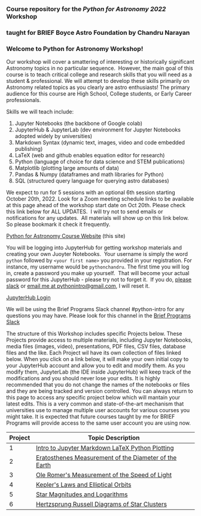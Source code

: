 ### Course repository for the ***Python for Astronomy 2022*** Workshop 
### taught for BRIEF Boyce Astro Foundation by Chandru Narayan

### Welcome to Python for Astronomy Workshop! 

Our workshop will cover a smattering of interesting or historically significant Astronomy topics in no particular sequence.  However, the main goal of this course is to teach critical college and research skills that you will need as a student & professional. We will attempt to develop these skills primarily on Astronomy related topics as you clearly are astro enthusiasts!  The primary audience for this course are High School, College students, or Early Career professionals. 

Skills we will teach include:
1. Jupyter Notebooks (the backbone of Google colab)
1. JupyterHub & JupyterLab (dev environment for Jupyter Notebooks adopted widely by universities)
1. Markdown Syntax (dynamic text, images, video and code embedded publishing)
1. LaTeX (web and github enables equation editor for research)
1. Python (language of choice for data science and STEM publications)
1. Matplotlib (plotting large amounts of data)
1. Pandas & Numpy (dataframes and math libraries for Python)
1. SQL (structured query language for querying astro databases)

We expect to run for 5 sessions with an optional 6th session starting October 20th, 2022. Look for a Zoom meeting schedule links to be available at this page ahead of the workshop start date on Oct 20th. Please check this link below for ALL UPDATES.  I will try not to send emails or notifications for any updates.  All materials will show up on this link below.  So please bookmark it check it frequently. 

[Python for Astronomy Course Website](http://drunarayan.github.io/python4astronomy)  (this site)

You will be logging into JupyterHub for getting workshop materials and creating your own Juoyter Notebooks.  Your username is simply the word ```python``` followed by ```<your first name>``` you provided in your registration. For instance, my username would be ```pythonchandru```. The first time you will log in, create a password you make up yourself.  That will become your actual password for this JupyterHub - please try not to forget it.  If you do, [please slack](https://briefprograms.slack.com/archives/C037H58JUV6) or [email me at pythonintro@gmail.com](email://pythonintro@gmail.com), I will reset it.

[JupyterHub Login](https://bushastrolab.com/hub/login)

We will be using the Brief Programs Slack channel #python-intro for any questions you may have. Please look for this channel in the [Brief Programs Slack](https://briefprograms.slack.com/archives/C037H58JUV6)

The structure of this Workshop includes specific Projects below.  These Projects provide access to multiple materials, including Jupyter Notebooks, media files (images, video), presentations, PDF files, CSV files, database files and the like.  Each Project wil have its own collection of files linked below.  When you click on a link below, it will make your own initial copy to your JupyterHub account and allow you to edit and modify them.  As you modify them, JupyterLab (the IDE inside JupyterHub) will keep track of the modifications and you should never lose your edits.  It is highly recommended that you do not change the names of the notebooks or files and they are being tracked and version controlled. You can always return to this page to access any specific project below which will mantain your latest edits.  This is a very common and state-of-the-art mechanism that universities use to manage multiple user accounts for various courses you might take.  It is expected that future courses taught by me for BRIEF Programs will provide access to the same user account you are using now.

Project|Topic Description
---|---
1|[Intro to Jupyter Markdown LaTeX Python Plotting](https://drunarayan.github.io/python4astronomy/intro_jupyter_python)
2|[Eratosthenes Measurement of the Diameter of the Earth](https://drunarayan.github.io/python4astronomy/dia_of_earth)
3|[Ole Romer's Measurement of the Speed of Light](https://drunarayan.github.io/python4astronomy/speed_of_light)
4|[Kepler's Laws and Elliptical Orbits](https://drunarayan.github.io/python4astronomy/keplerian_orbits)
5|[Star Magnitudes and Logarithms](https://drunarayan.github.io/python4astronomy/star_magnitudes)
6|[Hertzsprung Russell Diagrams of Star Clusters](https://drunarayan.github.io/python4astronomy/cluster_hrd)



